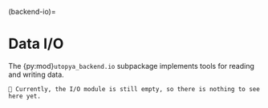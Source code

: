 (backend-io)=

# Data I/O

The {py:mod}`utopya_backend.io` subpackage implements tools for reading and writing data.

```{todo}
🚧 Currently, the I/O module is still empty, so there is nothing to see here yet.
```
